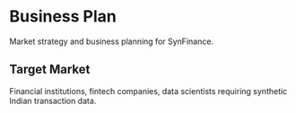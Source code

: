 ﻿# Business Plan

Market strategy and business planning for SynFinance.

## Target Market
Financial institutions, fintech companies, data scientists requiring synthetic Indian transaction data.
